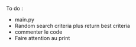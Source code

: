 To do : 
  - main.py 
  - Random search criteria plus return best criteria
  - commenter le code 
  - Faire attention au print
